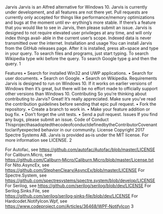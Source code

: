 Jarvis
Jarvis is an Alfred alternative for Windows 10.
Jarvis is currently under development, and all features are not there yet. Pull requests are currently
only accepted for things like performance/memory optimizations and bugs at the moment until ev‑
erything’s more stable. If there’s a feature that you would like to see in Jarvis, then please submit an
issue.
Jarvis is designed to not require elevated user privileges at any time, and will only index things avail‑
able in the current user’s scope. Indexed data is never transmitted over the internet.
Installation and usage
You can install Jarvis from the GitHub releases page.
After it is installed, press alt+space and type in your query. To search files and programs, just
start typing. To search Wikipedia type wiki before the query. To search Google type g and then
the query.
1

Features
• Search for installed Win32 and UWP applications.
• Search for user documents.
• Search on Google.
• Search on Wikipedia.
Requirements
Jarvis is designed to run on Windows 10. If it works on earlier versions of Windows then it’s great, but
there will be no effort made to officially support other versions than Windows 10.
Contributing
So you’re thinking about contributing to Jarvis? Great! It’s really appreciated.
Make sure you’ve read the contribution guidelines before sending that epic pull request.
• Fork the repository.
• Create a branch to work in.
• Make your feature addition or bug fix.
• Don’t forget the unit tests.
• Send a pull request.
Issues
If you find any bugs, please submit an issue.
Code of Conduct
ThisprojecthasadoptedthecodeofconductdefinedbytheContributorCovenanttoclarifyexpected
behavior in our community.
License
Copyright 2017 Spectre Systems AB.
Jarvis is provided as‑is under the MIT license.
For more information see LICENSE.
2

For Autofac, see https://github.com/autofac/Autofac/blob/master/LICENSE
For Caliburn.Micro, see https://github.com/Caliburn‑Micro/Caliburn.Micro/blob/master/License.txt
For Nito.AsyncEx, see https://github.com/StephenCleary/AsyncEx/blob/master/LICENSE
For Spectre.System, see https://github.com/spectresystems/spectre.system/blob/develop/LICENSE
For Serilog, see https://github.com/serilog/serilog/blob/dev/LICENSE
For Serilog.Sinks.File, see https://github.com/serilog/serilog‑sinks‑file/blob/dev/LICENSE
For Hardcodet.NotifyIcon.Wpf, see https://www.codeproject.com/Articles/36468/WPF‑NotifyIcon
3